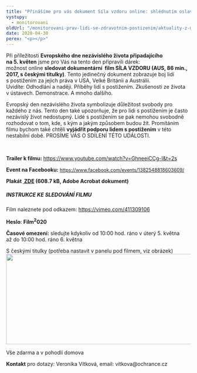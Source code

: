 ```yaml
---
title: "Přinášíme pro vás dokument Síla vzdoru online: shlédnutím oslavíte nezávislost"
vystupy:
  - monitorovani
oldUrl: "/monitorovani-prav-lidi-se-zdravotnim-postizenim/aktuality-z-monitorovani/aktuality-z-monitorovani-2020/prinasime-pro-vas-dokument-sila-vzdoru-online-shlednutim-oslavite-nezavislost/"
date: 2020-04-30
perex: "<p></p>"
---
```


<!-- imported from the old website -->

<p>Při příležitosti <b>Evropského dne nezávislého života připadajícího na 5. květen</b> jsme pro Vás na tento den připravili dárek: možnost online <b>sledovat dokumentární  film SÍLA VZDORU (AUS, 86 min., 2017, s českými titulky)</b>. Tento jedinečný dokument zobrazuje boj lidí s postižením za jejich práva v USA, Velké Británii a Austrálii. Uvidíte: Odhodlání a naději. Příběhy lidí s postižením. Zkušenosti ze života v ústavech. Demonstrace. A mnoho dalšího.</p><p>Evropský den nezávislého života symbolizuje důležitost svobody pro každého z nás. Tento den také upozorňuje, že pro lidi s postižením je často nezávislý život nedostupný. Lidé s postižením se pak nemohou svobodně rozhodovat o tom, kde, s kým a jakým způsobem budou žít. Promítáním filmu bychom také chtěli <b>vyjádřit podporu lidem s postižením</b> v této nestabilní době. PROSÍME VÁS O SDÍLENÍ TÉTO UDÁLOSTI. </p><br /><p><b>Trailer k filmu: </b><a href="https://www.youtube.com/watch?v=GhneeiCCg-I&amp;t=2s" id="LPlnk105433" previewremoved="true">https://www.youtube.com/watch?v=GhneeiCCg-I&amp;t=2s</a></p><p><b>Event na Facebooku:</b> <a href="https://www.facebook.com/events/1382548818603609/" style="font-size: 12.8px;">https://www.facebook.com/events/1382548818603609/</a></p><p><b>Plakát <a title="Otevření do nového okna" href="/uploads-import/CRPD/obrazky/Plaka__t_Si__la_vzdoru_s_odkazem.pdf" target="_blank"> ZDE</a> (608.7 kB, Adobe Acrobat dokument)</b></p><h5>INSTRUKCE KE SLEDOVÁNÍ FILMU</h5><p>Film naleznete pod odkazem: <a href="https://vimeo.com/411309106" target="_blank" rel="noopener noreferrer" id="LPlnk43957" previewremoved="true">https://vimeo.com/411309106</a></p><p><b>Heslo</b>: <b>Film<sup>2</sup>020</b></p><p><b>Časové omezení:</b> sledujte kdykoliv od 10:00 hod. ráno v úterý 5. května až do 10:00 hod. ráno 6. května</p><p>S českými titulky (potřeba nastavit v panelu pod filmem, viz obrázek)<br /><img src="https://www.ochrance.cz/uploads/RTEmagicC_Vimeo_-_na__vod_na_titulky.jpg.jpg" width="558" height="246" alt="" /></p><p>Vše zdarma a v pohodlí domova</p><p><b>Kontakt</b> pro dotazy: Veronika Vítková, email: vitkova@ochrance.cz</p>
